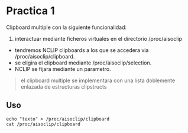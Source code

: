 Practica 1
==========

Clipboard multiple con la siguiente funcionalidad:

1) interactuar mediante ficheros virtuales en el directorio /proc/aisoclip 
 - tendremos NCLIP clipboards a los que se accedera via /proc/aisoclip/clipboard.
 - se eligira el clipboard mediante /proc/aisoclip/selection.
 - NCLIP se fijara mediante un parametro. 
 
> el clipboard multiple se implementara con una lista doblemente enlazada de estructuras clipstructs


Uso
---

```
echo "texto" > /proc/aisoclip/clipboard
cat /proc/aisoclip/clipboard
```

